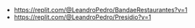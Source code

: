 * https://replit.com/@LeandroPedro/BandaeRestaurantes?v=1
* https://replit.com/@LeandroPedro/Presidio?v=1
